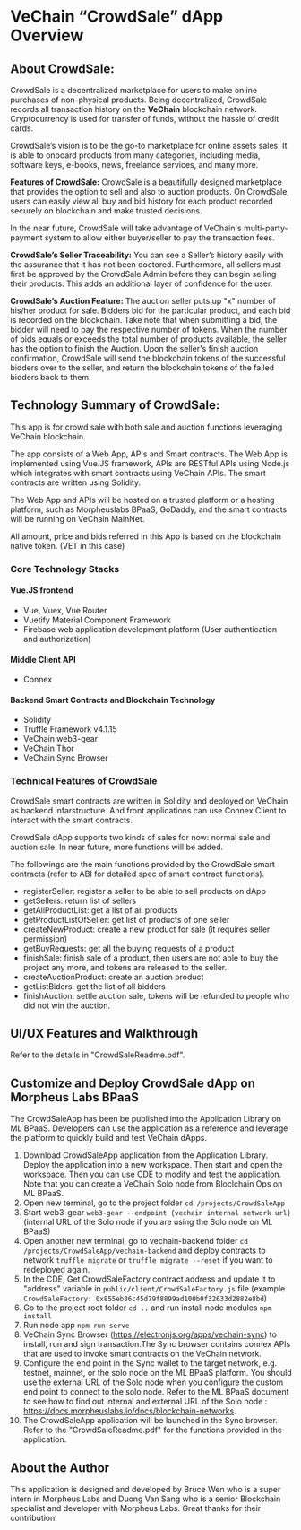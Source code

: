 # **VeChain “CrowdSale” dApp Overview**

## About CrowdSale:
CrowdSale is a decentralized marketplace for users to make online purchases of non-physical products. Being decentralized, CrowdSale records all transaction history on the **VeChain** blockchain network. Cryptocurrency is used for transfer of funds, without the hassle of credit cards.

CrowdSale’s vision is to be the go-to marketplace for online assets sales. It is able to onboard products from many categories, including media, software keys, e-books, news, freelance services, and many more.

**Features of CrowdSale:**
CrowdSale is a beautifully designed marketplace that provides the option to sell and also to auction products. On CrowdSale, users can easily view all buy and bid history for each product recorded securely on blockchain and make trusted decisions.

In the near future, CrowdSale will take advantage of VeChain's multi-party-payment system to allow either buyer/seller to pay the transaction fees.

**CrowdSale’s Seller Traceability:**
You can see a Seller’s history easily with the assurance that it has not been doctored. Furthermore, all sellers must first be approved by the CrowdSale Admin before they can begin selling their products. This adds an additional layer of confidence for the user.

**CrowdSale’s Auction Feature:**
The auction seller puts up "x" number of his/her product for sale. Bidders bid for the particular product, and each bid is recorded on the blockchain. Take note that when submitting a bid, the bidder will need to pay the respective number of tokens. When the number of bids equals or exceeds the total number of products available, the seller has the option to finish the Auction. Upon the seller's finish auction confirmation, CrowdSale will send the blockchain tokens of the successful bidders over to the seller, and return the blockchain tokens of the failed bidders back to them.

## Technology Summary of CrowdSale:
This app is for crowd sale with both sale and auction functions leveraging VeChain blockchain.

The app consists of a Web App, APIs and Smart contracts. The Web App is implemented using Vue.JS framework, APIs are RESTful APIs using Node.js which integrates with smart contracts using VeChain APIs. The smart contracts are written using Solidity.

The Web App and APIs will be hosted on a trusted platform or a hosting platform, such as Morpheuslabs BPaaS, GoDaddy, and the smart contracts will be running on VeChain MainNet.

All amount, price and bids referred in this App is based on the blockchain native token. (VET in this case)

### Core Technology Stacks

#### Vue.JS frontend
* Vue, Vuex, Vue Router
* Vuetify Material Component Framework
* Firebase web application development platform (User authentication and authorization)

#### Middle Client API
* Connex 

#### Backend Smart Contracts and Blockchain Technology
* Solidity
* Truffle Framework v4.1.15
* VeChain web3-gear
* VeChain Thor
* VeChain Sync Browser

### Technical Features of CrowdSale
CrowdSale smart contracts are written in Solidity and deployed on VeChain as backend infarstructure. And front applications can use Connex Client to interact with the smart contracts.

CrowdSale dApp supports two kinds of sales for now: normal sale and auction sale. In near future, more functions will be added.

The followings are the main functions provided by the CrowdSale smart contracts (refer to ABI for detailed spec of smart contract functions).
* registerSeller: register a seller to be able to sell products on dApp
* getSellers: return list of sellers
* getAllProductList: get a list of all products
* getProductListOfSeller: get list of products of one seller
* createNewProduct: create a new product for sale (it requires seller permission)
* getBuyRequests: get all the buying requests of a product
* finishSale: finish sale of a product, then users are not able to buy the project any more, and tokens are released to the seller.
* createAuctionProduct: create an auction product
* getListBiders: get the list of all bidders
* finishAuction: settle auction sale, tokens will be refunded to people who did not win the auction.


## UI/UX Features and Walkthrough

Refer to the details in "CrowdSaleReadme.pdf".

## Customize and Deploy CrowdSale dApp on Morpheus Labs BPaaS

The CrowdSaleApp has been be published into the Application Library on ML BPaaS. Developers can use the application as a reference and leverage the platform to quickly build and test VeChain dApps.

1.  Download CrowdSaleApp application from the Application Library. Deploy the application into a new workspace. Then start and open the workspace. Then you can use CDE to modify and test the application. Note that you can create a VeChain Solo node from Bloclchain Ops on ML BPaaS.
2.  Open new terminal, go to the project folder `cd /projects/CrowdSaleApp`
3.  Start web3-gear `web3-gear --endpoint {vechain internal network url}` (internal URL of the Solo node if you are using the Solo node on ML BPaaS)
4.  Open another new terminal, go to vechain-backend folder `cd /projects/CrowdSaleApp/vechain-backend` and deploy contracts to network `truffle migrate` or `truffle migrate --reset` if you want to redeployed again.
5.  In the CDE, Get CrowdSaleFactory contract address and update it to "address" variable in `public/client/CrowdSaleFactory.js` file (example `CrowdSaleFactory: 0x855eb86c45d79f8899ad100b0f32633d2882e8bd`)
6.  Go to the project root folder `cd ..` and run install node modules `npm install`
7.  Run node app `npm run serve`
8. VeChain Sync Browser (https://electronjs.org/apps/vechain-sync) to install, run and sign transaction.The Sync browser contains connex APIs that are used to invoke smart contracts on the VeChain network.
9. Configure the end point in the Sync wallet to the target network, e.g. testnet, mainnet, or the solo node on the ML BPaaS platform. You should use the external URL of the Solo node when you configure the custom end point to connect to the solo node. Refer to the ML BPaaS document to see how to find out internal and external URL of the Solo node : https://docs.morpheuslabs.io/docs/blockchain-networks.
10. The CrowdSaleApp application will be launched in the Sync browser. Refer to the "CrowdSaleReadme.pdf" for the functions provided in the application.

## About the Author

This application is designed and developed by Bruce Wen who is a super intern in Morpheus Labs and Duong Van Sang who is a senior Blockchain specialist and developer with Morpheus Labs. Great thanks for their contribution!

